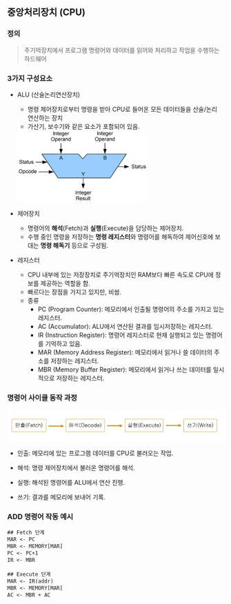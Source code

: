 ## 중앙처리장치 (CPU)

### 정의
> 주기억장치에서 프로그램 명령어와 데이터를 읽어와 처리하고 작업을 수행하는 하드웨어

### 3가지 구성요소
- ALU (산술논리연산장치)
    - 명령 제어장치로부터 명령을 받아 CPU로 들어온 모든 데이터들을 산술/논리 연산하는 장치
    - 가산기, 보수기와 같은 요소가 포함되어 있음.

    <img src="../assets/alu.gif" width=300>

- 제어장치
    - 명령어의 **해석**(Fetch)과 **실행**(Execute)을 담당하는 제어장치.
    - 수행 중인 명령을 저장하는 **명령 레지스터**와 명령어를 해독하여 제어신호에 보대는 **명령 해독기** 등으로 구성됨.

- 레지스터
    - CPU 내부에 있는 저장장치로 주기억장치인 RAM보다 빠른 속도로 CPU에 정보를 제공하는 역할을 함.
    - 빠르다는 장점을 가지고 있지만, 비쌈.
    - 종류
        - PC (Program Counter): 메모리에서 인출될 명령어의 주소를 가지고 있는 레지스터.
        - AC (Accumulator): ALU에서 연산된 결과를 임시저장하는 레지스터.
        - IR (Instruction Register): 명령어 레지스터로 현재 실행되고 있는 명령어를 기억하고 있음.
        - MAR (Memory Address Register): 메모리에서 읽거나 쓸 데이터의 주소를 저장하는 레지스터.
        - MBR (Memory Buffer Register): 메모리에서 읽거나 쓰는 데이터를 일시적으로 저장하는 레지스터.

### 명령어 사이클 동작 과정
<img src="../assets/cpu_execute.jpg"><br>

- 인출: 메모리에 있는 프로그램 데이터를 CPU로 불러오는 작업.

- 해석: 명령 제어장치에서 불러온 명령어를 해석.
- 실행: 해석된 명령어를 ALU에서 연산 진행.
- 쓰기: 결과를 메모리에 보내어 기록.


### ADD 명령어 작동 예시
```
## Fetch 단계
MAR <- PC 
MBR <- MEMORY[MAR]
PC <- PC+1
IR <- MBR

## Execute 단계
MAR <- IR(addr)
MBR <- MEMORY[MAR]
AC <- MBR + AC
```